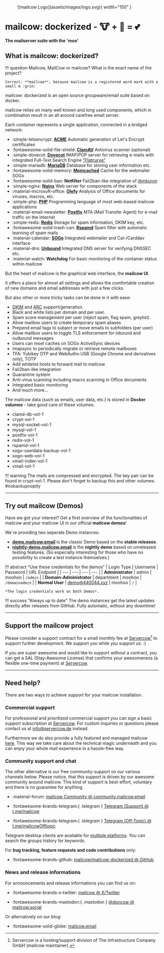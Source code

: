 <figure markdown>
  ![mailcow Logo](assets/images/logo.svg){ width="150" }
</figure>

# mailcow: dockerized - :cow: + :whale: = :two_hearts:
**The mailserver suite with the 'moo'**

## What is mailcow: dockerized?

!!! question
	Mailcow, MailCow or mailcow? What is the exact name of the project?

	Correct: **mailcow**, because mailcow is a registered word mark with a small m :grin:

mailcow: dockerized is an open source groupware/email suite based on docker.

mailcow relies on many well known and long used components, which in combination result in an all around carefree email server.

Each container represents a single application, connected in a bridged network:

<div class="grid cards" markdown>

- :simple-letsencrypt: [__ACME__](https://letsencrypt.org/) Automatic generation of Let's Encrypt certificates
- :fontawesome-solid-file-shield: [__ClamAV__](https://www.clamav.net/) Antivirus scanner (optional)
- :simple-dovecot: [__Dovecot__](https://www.dovecot.org/) IMAP/POP server for retrieving e-mails with integrated Full-Text Search Engine ["Flatcurve"](https://slusarz.github.io/dovecot-fts-flatcurve/)
- :simple-mariadb: [__MariaDB__](https://mariadb.org/) Database for storing user information etc.
- :fontawesome-solid-memory: [__Memcached__](https://www.memcached.org/) Cache for the webmailer SOGo
- :fontawesome-solid-ban: __Netfilter__ Fail2ban-like integration of [@mkuron](https://github.com/mkuron)
- :simple-nginx: [__Nginx__](https://nginx.org/) Web server for components of the stack
- :material-microsoft-office: [__Olefy__](https://github.com/HeinleinSupport/olefy) Analysis of Office documents for viruses, macros, etc.
- :simple-php: [__PHP__](https://php.net/) Programming language of most web-based mailcow applications
- :material-email-newsletter: [__Postfix__](http://www.postfix.org/) MTA (Mail Transfer Agent) for e-mail traffic on the Internet
- :simple-redis: [__Redis__](https://redis.io/) Storage for spam information, DKIM key, etc.
- :fontawesome-solid-trash-can: [__Rspamd__](https://www.rspamd.com/) Spam filter with automatic learning of spam mails
- :material-calendar: [__SOGo__](https://sogo.nu/) Integrated webmailer and Cal-/Carddav interface
- :material-dns: [__Unbound__](https://unbound.net/) Integrated DNS server for verifying DNSSEC etc.
- :material-watch: __Watchdog__ For basic monitoring of the container status within mailcow
</div>

But the heart of mailcow is the graphical web interface, the **mailcow UI**.

It offers a place for almost all settings and allows the comfortable creation of new domains and email addresses with just a few clicks.

But also other or more tricky tasks can be done in it with ease:

- [DKIM](http://dkim.org) and [ARC](http://arc-spec.org/) support/generation.
- Black and white lists per domain and per user.
- Spam score management per user (reject spam, flag spam, greylist).
- Allow mailbox users to create temporary spam aliases
- Prepend email tags to subject or move emails to subfolders (per user)
- Allow mailbox users to toggle TLS enforcement for inbound and outbound messages
- Users can reset caches on SOGo ActiveSync devices
- imapsync to periodically migrate or retrieve remote mailboxes
- TFA: Yubikey OTP and WebAuthn USB (Google Chrome and derivatives only), TOTP
- Add whitelist hosts to forward mail to mailcow
- Fail2ban-like integration
- Quarantine system
- Anti-virus scanning including macro scanning in Office documents
- Integrated basic monitoring
- And much more...

The mailcow data (such as emails, user data, etc.) is stored in **Docker volumes** - take good care of these volumes:

- clamd-db-vol-1
- crypt-vol-1
- mysql-socket-vol-1
- mysql-vol-1
- postfix-vol-1
- redis-vol-1
- rspamd-vol-1
- sogo-userdata-backup-vol-1
- sogo-web-vol-1
- vmail-index-vol-1
- vmail-vol-1

!!! warning
	The mails are compressed and encrypted. The key pair can be found in crypt-vol-1. Please don't forget to backup this and other volumes. #nobackupnopity

---

## Try out mailcow (Demos)

Have we got your interest? Get a first overview of the functionalities of mailcow and your mailcow UI in our official **mailcow demos**!

We´re providing two seperate Demo instances: 

+ **[demo.mailcow.email](https://demo.mailcow.email)** is the classic Demo based on the **stable releases**.
+ **[nightly-demo.mailcow.email](https://nightly-demo.mailcow.email)** is the **nightly demo** based on unreleased testing features. (So especially interesting for those who have no possibility to create a test instance themselves.)

!!! abstract "Use these credentials for the demos"
	| Login Type | Username | Password | URL Endpoint |
	| --- | --- | --- | --- |
	| **Administrator** | admin | moohoo | `/admin` |
	| **Domain-Administrator** | department | moohoo | `/domainadmin` |
	| **Normal User** | demo@440044.xyz | moohoo | `/` |

	*The login credentials work on both Demos*.

!!! success "Always up to date"
	The demo instances get the latest updates directly after releases from GitHub. Fully automatic, without any downtime!

---

## Support the mailcow project

Please consider a support contract for a small monthly fee at [Servercow](https://www.servercow.de/mailcow?lang=en#support)[^1] to support further development. _We_ support _you_ while _you_ support _us_. :)

If you are super awesome and would like to support without a contract, you can get a SAL (Stay-Awesome License) that confirms your awesomeness (a flexible one-time payment) at [Servercow](https://www.servercow.de/mailcow?lang=en#sal).

---

## Need help?

There are two ways to achieve support for your mailcow installation.

### Commercial support

For professional and prioritized commercial support you can sign a basic support subscription at [Servercow](https://www.servercow.de/mailcow?lang=en#support). For custom inquiries or questions please contact us at [info@servercow.de](mailto:info@servercow.de) instead.

Furthermore we do also provide a fully featured and managed mailcow [here](https://www.servercow.de/mailcow?lang=en#managed). This way we take care about the technical magic underneath and you can enjoy your whole mail experience in a hassle-free way.

### Community support and chat

The other alternative is our free community-support on our various channels below. Please notice, that this support is driven by our awesome community around mailcow. This kind of support is best-effort, voluntary and there is no guarantee for anything.

- :material-forum: [mailcow Community @ community.mailcow.email](https://community.mailcow.email)

- :fontawesome-brands-telegram:{ .telegram } [Telegram (Support) @ t.me/mailcow](https://t.me/mailcow)

- :fontawesome-brands-telegram:{ .telegram } [Telegram (Off-Topic) @ t.me/mailcowOfftopic](https://t.me/mailcowOfftopic)

Telegram desktop clients are available for [multiple platforms](https://desktop.telegram.org). You can search the groups history for keywords.

For **bug tracking, feature requests and code contributions** only:

- :fontawesome-brands-github: [mailcow/mailcow-dockerized @ GitHub](https://github.com/mailcow/mailcow-dockerized)

### News and release informations

For announcements and release informations you can find us on:

- :fontawesome-brands-x-twitter: [mailcow @ X/Twitter](https://twitter.com/mailcow_email)

- :fontawesome-brands-mastodon:{ .mastodon }  [@doncow @ mailcow.social](https://mailcow.social/@doncow)

Or alternatively on our blog:

- :fontawesome-solid-globe: [mailcow.email](https://mailcow.email)

[^1]: Servercow is a hosting/support division of The Infrastructure Company GmbH (mailcow maintainer).